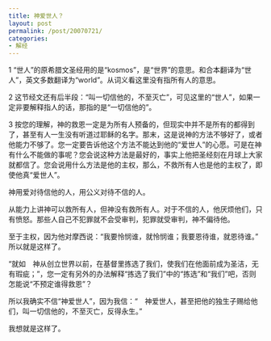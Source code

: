```yaml
---
title: 神爱世人？
layout: post
permalink: /post/20070721/
categories:
- 解经
---
```


1 “世人”的原希腊文圣经用的是“kosmos”，是“世界”的意思。和合本翻译为“世人”，英文多数翻译为“world”。从词义看这里没有指所有人的意思。

2 这节经文还有后半段：“叫一切信他的，不至灭亡”，可见这里的“世人”，如果一定非要解释指人的话，那指的是“一切信他的”。

3 按您的理解，神的救恩一定是为所有人预备的，但现实中并不是所有的都得到了，甚至有人一生没有听道过耶稣的名字。那末，这是说神的方法不够好了，或者他能力不够了。您一定要告诉他这个方法不能达到他的“爱世人”的心愿。可是在神有什么不能做的事呢？您会说这种方法是最好的，事实上他把圣经刻在月球上大家就都信了。您会说用什么方法是他的主权，那么，不救所有人也是他的主权了，即使他真“爱世人”。

神用爱对待信他的人，用公义对待不信的人。

从能力上讲神可以救所有人，但神没有救所有人。对于不信的人，他厌烦他们，只有愤怒。那些人自己不犯罪就不会受审判，犯罪就受审判，神不偏待他。

至于主权，因为他对摩西说：“我要怜悯谁，就怜悯谁；我要恩待谁，就恩待谁。” 所以就是这样了。

“就如　神从创立世界以前，在基督里拣选了我们，使我们在他面前成为圣洁，无有瑕疵；”，您一定有另外的办法解释“拣选了我们”中的“拣选”和“我们”吧，否则怎能说“不预定谁得救恩”？

所以我确实不信“神爱世人”，因为我信：“　神爱世人，甚至把他的独生子赐给他们，叫一切信他的，不至灭亡，反得永生。”

我想就是这样了。
